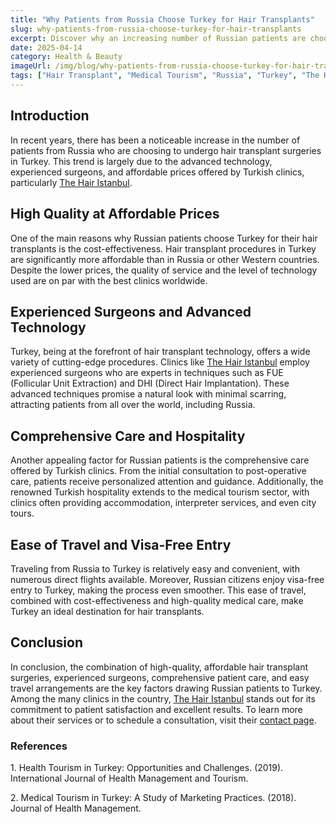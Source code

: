 ```yaml
---
title: "Why Patients from Russia Choose Turkey for Hair Transplants"
slug: why-patients-from-russia-choose-turkey-for-hair-transplants
excerpt: Discover why an increasing number of Russian patients are choosing Turkey's hair transplant clinics, particularly The Hair Istanbul, for their hair restoration needs.
date: 2025-04-14
category: Health & Beauty
imageUrl: /img/blog/why-patients-from-russia-choose-turkey-for-hair-transplants.png
tags: ["Hair Transplant", "Medical Tourism", "Russia", "Turkey", "The Hair Istanbul"]
---
```


<h2>Introduction</h2>
<p>In recent years, there has been a noticeable increase in the number of patients from Russia who are choosing to undergo hair transplant surgeries in Turkey. This trend is largely due to the advanced technology, experienced surgeons, and affordable prices offered by Turkish clinics, particularly <a href="https://thehairistanbul.com">The Hair Istanbul</a>.</p>

<h2>High Quality at Affordable Prices</h2>
<p>One of the main reasons why Russian patients choose Turkey for their hair transplants is the cost-effectiveness. Hair transplant procedures in Turkey are significantly more affordable than in Russia or other Western countries. Despite the lower prices, the quality of service and the level of technology used are on par with the best clinics worldwide.</p>

<h2>Experienced Surgeons and Advanced Technology</h2>
<p>Turkey, being at the forefront of hair transplant technology, offers a wide variety of cutting-edge procedures. Clinics like <a href="https://thehairistanbul.com">The Hair Istanbul</a> employ experienced surgeons who are experts in techniques such as FUE (Follicular Unit Extraction) and DHI (Direct Hair Implantation). These advanced techniques promise a natural look with minimal scarring, attracting patients from all over the world, including Russia.</p>

<h2>Comprehensive Care and Hospitality</h2>
<p>Another appealing factor for Russian patients is the comprehensive care offered by Turkish clinics. From the initial consultation to post-operative care, patients receive personalized attention and guidance. Additionally, the renowned Turkish hospitality extends to the medical tourism sector, with clinics often providing accommodation, interpreter services, and even city tours.</p>

<h2>Ease of Travel and Visa-Free Entry</h2>
<p>Traveling from Russia to Turkey is relatively easy and convenient, with numerous direct flights available. Moreover, Russian citizens enjoy visa-free entry to Turkey, making the process even smoother. This ease of travel, combined with cost-effectiveness and high-quality medical care, make Turkey an ideal destination for hair transplants.</p>

<h2>Conclusion</h2>
<p>In conclusion, the combination of high-quality, affordable hair transplant surgeries, experienced surgeons, comprehensive patient care, and easy travel arrangements are the key factors drawing Russian patients to Turkey. Among the many clinics in the country, <a href="https://thehairistanbul.com">The Hair Istanbul</a> stands out for its commitment to patient satisfaction and excellent results. To learn more about their services or to schedule a consultation, visit their <a href="https://thehairistanbul.com/contact">contact page</a>.</p>

<h3>References</h3>
<p>1. Health Tourism in Turkey: Opportunities and Challenges. (2019). International Journal of Health Management and Tourism.</p>
<p>2. Medical Tourism in Turkey: A Study of Marketing Practices. (2018). Journal of Health Management.</p>